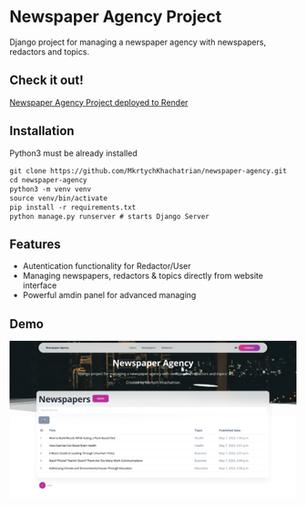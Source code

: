 # Newspaper Agency Project

Django project for managing a newspaper agency with newspapers, redactors and topics.

## Check it out!

[Newspaper Agency Project deployed to Render](PAST_LINK_HERE)

## Installation

Python3 must be already installed

```shell
git clone https://github.com/MkrtychKhachatrian/newspaper-agency.git
cd newspaper-agency
python3 -m venv venv
source venv/bin/activate
pip install -r requirements.txt
python manage.py runserver # starts Django Server
```

## Features

* Autentication functionality for Redactor/User
* Managing newspapers, redactors & topics directly from website interface
* Powerful amdin panel for advanced managing

## Demo

![Website Interface](static/assets/img/demo-newspaper-list.png)
